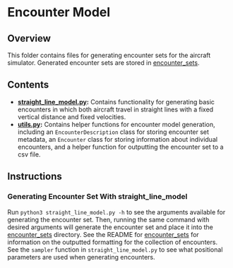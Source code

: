 # Encounter Model

## Overview 
This folder contains files for generating encounter sets for the aircraft simulator. Generated encounter sets are stored in [encounter_sets](../encounter_sets/).

## Contents
* **[straight_line_model.py](./straight_line_model.py):** Contains functionality for generating basic encounters in which both aircraft travel in straight lines with a fixed vertical distance and fixed velocities. 
* **[utils.py](./utils.py):** Contains helper functions for encounter model generation, including an `EncounterDescription` class for storing encounter set metadata, an `Encounter` class for storing information about individual encounters, and a helper function for outputting the encounter set to a csv file. 

## Instructions
### Generating Encounter Set With straight_line_model
Run `python3 straight_line_model.py -h` to see the arguments available for generating the encounter set. Then, running the same command with desired arguments will generate the encounter set and place it into the [encounter_sets](../encounter_sets/) directory. See the README for [encounter_sets](../encounter_sets/) for information on the outputted formatting for the collection of encounters. See the `sampler` function in `straight_line_model.py` to see what positional parameters are used when generating encounters.